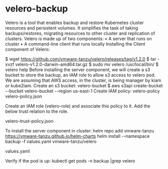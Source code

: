# velero-backup

Velero is a tool that enables backup and restore Kubernetes cluster resources and persistent volumes. It simplifies the task of taking backups/restores, migrating resources to other cluster and replication of clusters.
Velero is made up of two components:
•	A server that runs on cluster
•	A command-line client that runs locally
Installing the Client component of Velero:

$ wget https://github.com/vmware-tanzu/velero/releases/tag/v1.2.0
$ tar -xvzf velero-v1.2.0-darwin-amd64.tar.gz 
$ sudo mv velero /usr/local/bin/ 
$ velero help
Before installing the server component, we will create a s3 bucket to store the backup, an IAM role to allow s3 access to velero pod. We are assuming that AWS access, in the cluster, is being manager by kiam or kube2iam.
Create an s3 bucket: velero-bucket
$ aws s3api create-bucket --bucket velero-bucket --region us-east-1
Create IAM policy: velero-policy
velero-policy.json

Create an IAM role (velero-role) and associate this policy to it. Add the below trust relation to the role.

velero-trust-policy.json

To install the server component in cluster:
helm repo add vmware-tanzu https://vmware-tanzu.github.io/helm-charts
helm install --namespace backup -f values.yaml vmware-tanzu/velero

values.yaml

Verify if the pod is up:
kubectl get pods -n backup |grep velero
